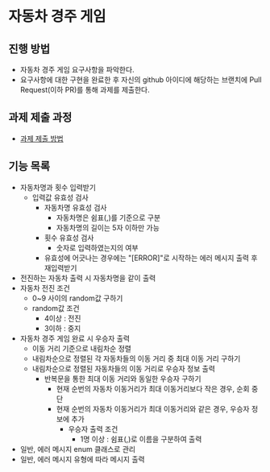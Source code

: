 # 자동차 경주 게임
## 진행 방법
* 자동차 경주 게임 요구사항을 파악한다.
* 요구사항에 대한 구현을 완료한 후 자신의 github 아이디에 해당하는 브랜치에 Pull Request(이하 PR)를 통해 과제를 제출한다.

## 과제 제출 과정
* [과제 제출 방법](https://github.com/next-step/nextstep-docs/tree/master/precourse)

## 기능 목록
* 자동차명과 횟수 입력받기
  * 입력값 유효성 검사
    * 자동차명 유효성 검사
      * 자동차명은 쉼표(,)를 기준으로 구분
      * 자동차명의 길이는 5자 이하만 가능
    * 횟수 유효성 검사
      * 숫자로 입력하였는지의 여부
    * 유효성에 어긋나는 경우에는 "[ERROR]"로 시작하는 에러 메시지 출력 후 재입력받기
* 전진하는 자동차 출력 시 자동차명을 같이 출력
* 자동차 전진 조건
  * 0~9 사이의 random값 구하기
  * random값 조건
    * 4이상 : 전진
    * 3이하 : 중지
* 자동차 경주 게임 완료 시 우승자 출력
  * 이동 거리 기준으로 내림차순 정렬
  * 내림차순으로 정렬된 각 자동차들의 이동 거리 중 최대 이동 거리 구하기
  * 내림차순으로 정렬된 자동차들의 이동 거리로 우승자 정보 출력
    * 반복문을 통한 최대 이동 거리와 동일한 우승자 구하기
      * 현재 순번의 자동차 이동거리가 최대 이동거리보다 작은 경우, 순회 중단
      * 현재 순번의 자동차 이동거리가 최대 이동거리와 같은 경우, 우승자 정보에 추가
        * 우승자 출력 조건
          * 1명 이상 : 쉼표(,)로 이름을 구분하여 출력
* 일반, 에러 메시지 enum 클래스로 관리
* 일반, 에러 메시지 유형에 따라 메시지 출력
